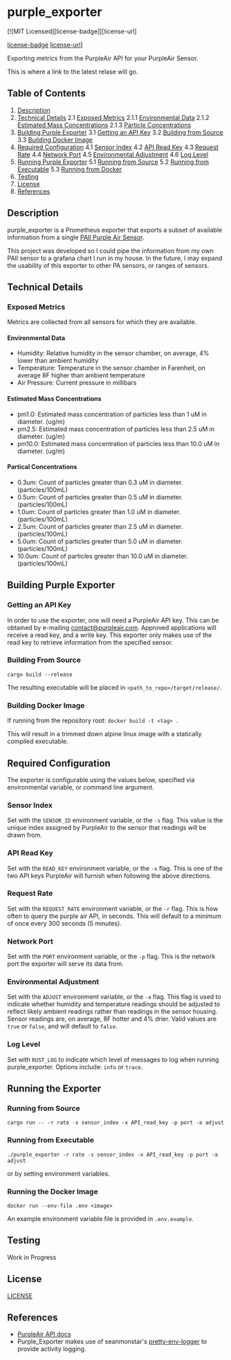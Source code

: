 # purple_exporter

[![MIT Licensed][license-badge]][license-url]

[license-badge](https://img.shields.io/badge/License-MIT-yellow.svg)
[license-url](https://opensource.org/licenses/MIT)]

Exporting metrics from the PurpleAir API for your PurpleAir Sensor.

This is where a link to the latest relase will go.

## Table of Contents

1. [Description](#description)
2. [Technical Details](#technical-details)
  2.1 [Exposed Metrics](#exposed-metrics)
    2.1.1 [Environmental Data](#environmental-data)
    2.1.2 [Estimated Mass Concentrations](#estimated-mass-concentrations)
    2.1.3 [Particle Concentrations](#particle-concentrations)
3. [Building Purple Exporter](#building-purple-exporter)
  3.1 [Getting an API Key](#getting-an-api-key)
  3.2 [Building from Source](#building-from-source)
  3.3 [Building Docker Image](#building-docker-image)
4. [Required Configuration](#required-configuration)
  4.1 [Sensor Index](#sensor-index)
  4.2 [API Read Key](#api-read-key)
  4.3 [Request Rate](#request-rate)
  4.4 [Network Port](#network-port)
  4.5 [Environmental Adjustment](#environmental-adjustment)
  4.6 [Log Level](log-level)
5. [Running Purple Exporter](#running-purple-exporter)
  5.1 [Running from Source](#running-from-source)
  5.2 [Running from Executable](#running-from-executable)
  5.3 [Running from Docker](#running-from-docker)
6. [Testing](#testing)
7. [License](#license)
8. [References](#references)

## Description

purple_exporter is a Prometheus exporter that exports a subset of available
information from a single
[PAII Purple Air Sensor](https://www2.purpleair.com/products/purpleair-pa-ii).

This project was developed so I could pipe the information from my own PAII
sensor to a grafana chart I run in my house. In the future, I may expand the
usability of this exporter to other PA sensors, or ranges of sensors.

## Technical Details

### Exposed Metrics

Metrics are collected from all sensors for which they are available.

#### Environmental Data

- Humidity: Relative humidity in the sensor chamber, on average, 4% lower than ambient humidity
- Temperature: Temperature in the sensor chamber in Farenheit, on average 8F higher than ambient temperature
- Air Pressure: Current pressure in millibars

#### Estimated Mass Concentrations

- pm1.0: Estimated mass concentration of particles less than 1 uM in diameter. (ug/m)
- pm2.5: Estimated mass concentration of particles less than 2.5 uM in diameter. (ug/m)
- pm10.0: Estimated mass concentration of particles less than 10.0 uM in diameter. (ug/m)

#### Partical Concentrations

- 0.3um: Count of particles greater than 0.3 uM in diameter. (particles/100mL)
- 0.5um: Count of particles greater than 0.5 uM in diameter. (particles/100mL)
- 1.0um: Count of particles greater than 1.0 uM in diameter. (particles/100mL)
- 2.5um: Count of particles greater than 2.5 uM in diameter. (particles/100mL)
- 5.0um: Count of particles greater than 5.0 uM in diameter. (particles/100mL)
- 10.0um: Count of particles greater than 10.0 uM in diameter. (particles/100mL)

## Building Purple Exporter

### Getting an API Key

In order to use the exporter, one will need a PurpleAir API key. This can be
obtained by e-mailing [contact@purpleair.com](mailto:contact@purpleair.com).
Approved applications will receive a read key, and a write key. This exporter
only makes use of the read key to retrieve information from the specified
sensor.

### Building From Source

`cargo build --release`

The resulting executable will be placed in `<path_to_repo>/target/release/`.

### Building Docker Image

If running from the repository root:
`docker build -t <tag> .`

This will result in a trimmed down alpine linux image with a statically compiled executable.

## Required Configuration

The exporter is configurable using the values below, specified via environmental
variable, or command line argument.

### Sensor Index

Set with the `SENSOR_ID` environment variable, or the `-s` flag.
This value is the unique index assigned by PurpleAir to the sensor that readings
will be drawn from.

### API Read Key

Set with the `READ_KEY` environment variable, or the `-x` flag.
This is one of the two API keys PurpleAir will furnish when following the above
directions.

### Request Rate

Set with the `REQUEST_RATE` environment variable, or the `-r` flag.
This is how often to query the purple air API, in seconds. This will
default to a minimum of once every 300 seconds (5 minutes).

### Network Port

Set with the `PORT` environment variable, or the `-p` flag.
This is the network port the exporter will serve its data from.

### Environmental Adjustment

Set with the `ADJUST` environment variable, or the `-a` flag.
This flag is used to indicate whether humidity and temperature readings
should be adjusted to reflect likely ambient readings rather than readings in
the sensor housing. Sensor readings are, on average, 8F hotter and 4% drier.
Valid values are `true` or `false`, and will default to `false`.

### Log Level

Set with `RUST_LOG` to indicate which level of messages to log when running
purple_exporter. Options include: `info` or `trace`.

## Running the Exporter

### Running from Source

`cargo run -- -r rate -s sensor_index -x API_read_key -p port -a adjust`

### Running from Executable

`./purple_exporter -r rate -s sensor_index -x API_read_key -p port -a adjust`

or by setting environment variables.

### Running the Docker Image

`docker run --env-file .env <image>`

An example environment variable file is provided in `.env.example`.

## Testing

Work in Progress

## License

[LICENSE](./LICENSE)

## References

- [PurpleAir API docs](https://api.purpleair.com/#api-welcome)
- Purple_Exporter makes use of seanmonstar's [pretty-env-logger](https://github.com/seanmonstar/pretty-env-logger) to
provide activity logging.  
